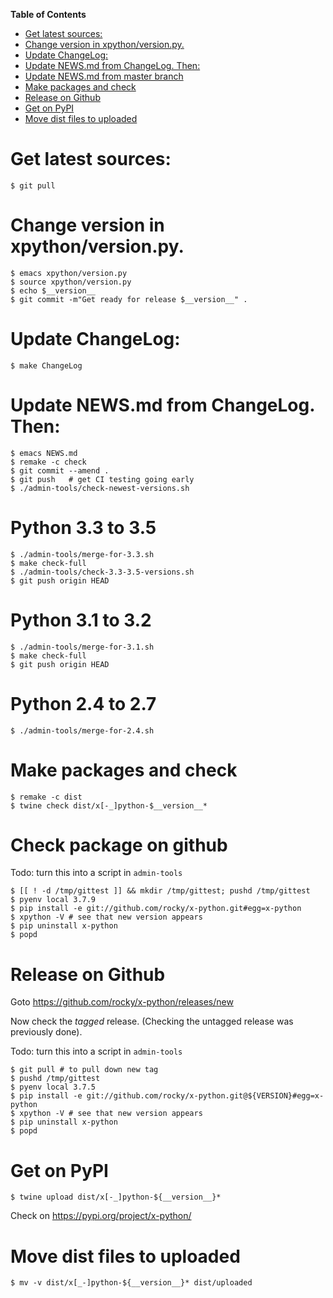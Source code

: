 <!-- markdown-toc start - Don't edit this section. Run M-x markdown-toc-refresh-toc -->
**Table of Contents**

- [Get latest sources:](#get-latest-sources)
- [Change version in xpython/version.py.](#change-version-in-xpythonversionpy)
- [Update ChangeLog:](#update-changelog)
- [Update NEWS.md from ChangeLog. Then:](#update-newsmd-from-changelog-then)
- [Update NEWS.md from master branch](#update-newsmd-from-master-branch)
- [Make packages and check](#make-packages-and-check)
- [Release on Github](#release-on-github)
- [Get on PyPI](#get-on-pypi)
- [Move dist files to uploaded](#move-dist-files-to-uploaded)

<!-- markdown-toc end -->

# Get latest sources:

    $ git pull

# Change version in xpython/version.py.

    $ emacs xpython/version.py
    $ source xpython/version.py
    $ echo $__version__
    $ git commit -m"Get ready for release $__version__" .


# Update ChangeLog:

    $ make ChangeLog

#  Update NEWS.md from ChangeLog. Then:

    $ emacs NEWS.md
    $ remake -c check
    $ git commit --amend .
    $ git push   # get CI testing going early
    $ ./admin-tools/check-newest-versions.sh

# Python 3.3 to 3.5

    $ ./admin-tools/merge-for-3.3.sh
    $ make check-full
    $ ./admin-tools/check-3.3-3.5-versions.sh
    $ git push origin HEAD

# Python 3.1 to 3.2

    $ ./admin-tools/merge-for-3.1.sh
    $ make check-full
    $ git push origin HEAD

# Python 2.4 to 2.7

    $ ./admin-tools/merge-for-2.4.sh

# Make packages and check

    $ remake -c dist
	$ twine check dist/x[-_]python-$__version__*

# Check package on github

Todo: turn this into a script in `admin-tools`

	$ [[ ! -d /tmp/gittest ]] && mkdir /tmp/gittest; pushd /tmp/gittest
	$ pyenv local 3.7.9
	$ pip install -e git://github.com/rocky/x-python.git#egg=x-python
	$ xpython -V # see that new version appears
	$ pip uninstall x-python
	$ popd

# Release on Github

Goto https://github.com/rocky/x-python/releases/new

Now check the *tagged* release. (Checking the untagged release was previously done).

Todo: turn this into a script in `admin-tools`

	$ git pull # to pull down new tag
    $ pushd /tmp/gittest
	$ pyenv local 3.7.5
	$ pip install -e git://github.com/rocky/x-python.git@${VERSION}#egg=x-python
	$ xpython -V # see that new version appears
	$ pip uninstall x-python
	$ popd

# Get on PyPI

	$ twine upload dist/x[-_]python-${__version__}*

Check on https://pypi.org/project/x-python/

# Move dist files to uploaded

	$ mv -v dist/x[_-]python-${__version__}* dist/uploaded
